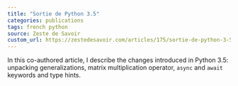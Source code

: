 ```yaml
---
title: "Sortie de Python 3.5"
categories: publications
tags: french python
source: Zeste de Savoir
custom_url: https://zestedesavoir.com/articles/175/sortie-de-python-3-5/
---
```


In this co-authored article, I describe the changes introduced in Python 3.5:
unpacking generalizations, matrix multiplication operator,
`async` and `await` keywords and type hints.

